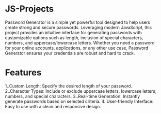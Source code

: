 # JS-Projects
Password Generator is a simple yet powerful tool designed to help users create strong and secure passwords.
 Leveraging modern JavaScript, this project provides an intuitive interface for generating passwords with customizable options such as length, inclusion of special characters, numbers, and uppercase/lowercase letters. Whether you need a password for your online accounts, applications, or any other use case, Password Generator ensures your credentials are robust and hard to crack.


# Features
1..Custom Length: Specify the desired length of your password.
2..Character Types: Include or exclude uppercase letters, lowercase letters, numbers, and special characters.
3..Real-time Generation: Instantly generate passwords based on selected criteria.
4..User-friendly Interface: Easy to use with a clean and responsive design.

